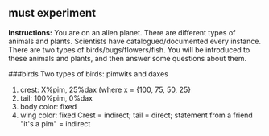 ## must experiment

**Instructions:** You are on an alien planet. There are different types of animals and plants. Scientists have catalogued/documented every instance. There are two types of birds/bugs/flowers/fish. You will be introduced to these animals and plants, and then answer some questions about them.

###birds
Two types of birds: pimwits and daxes
1. crest: X%pim, 25%dax (where x = {100, 75, 50, 25}
2. tail: 100%pim, 0%dax
3. body color: fixed 
4. wing color: fixed
Crest = indirect; tail = direct; statement from a friend "it's a pim" = indirect
